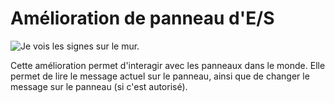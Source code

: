# Amélioration de panneau d'E/S

![Je vois les signes sur le mur.](oredict:opencomputers:signUpgrade)

Cette amélioration permet d'interagir avec les panneaux dans le monde. Elle permet de lire le message actuel sur le panneau, ainsi que de changer le message sur le panneau (si c'est autorisé).
